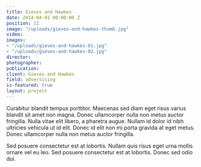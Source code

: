 ```yaml
---
title: Gieves and Hawkes
date: 2014-04-01 00:00:00 Z
position: 11
image: "/uploads/gieves-and-hawkes-thumb.jpg"
video: 
images:
- "/uploads/gieves-and-hawkes-01.jpg"
- "/uploads/gieves-and-hawkes-02.jpg"
director: 
photographer: 
publication: 
client: Gieves and Hawkes
field: advertising
is-featured: true
layout: project
---
```


Curabitur blandit tempus porttitor. Maecenas sed diam eget risus varius blandit sit amet non magna. Donec ullamcorper nulla non metus auctor fringilla. Nulla vitae elit libero, a pharetra augue. Nullam id dolor id nibh ultricies vehicula ut id elit. Donec id elit non mi porta gravida at eget metus. Donec ullamcorper nulla non metus auctor fringilla.

Sed posuere consectetur est at lobortis. Nullam quis risus eget urna mollis ornare vel eu leo. Sed posuere consectetur est at lobortis. Donec sed odio dui.
